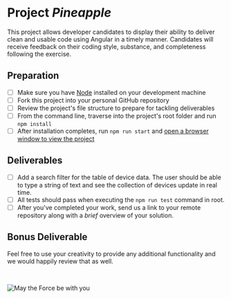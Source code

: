 # Project _Pineapple_

This project allows developer candidates to display their ability to deliver clean
and usable code using Angular in a timely manner. Candidates will receive feedback on their coding
style, substance, and completeness following the exercise.

## Preparation

- [ ] Make sure you have [Node](https://nodejs.org/en/download) installed on your
development machine
- [ ] Fork this project into your personal GitHub repository
- [ ] Review the project's file structure to prepare for tackling deliverables
- [ ] From the command line, traverse into the project's root folder and run `npm install`
- [ ] After installation completes, run `npm run start` and [open a browser window to view the
project](localhost:4200)

## Deliverables

- [ ] Add a search filter for the table of device data. The user should be able to type a string of
text and see the collection of devices update in real time.
- [ ] All tests should pass when executing the `npm run test` command in root.
- [ ] After you've completed your work, send us a link to your remote repository along with a _brief_ overview of your solution.

## Bonus Deliverable

Feel free to use your creativity to provide any additional functionality and we would happily review that as well.

<br>

![May the Force be with you](https://media.giphy.com/media/JDnaQ8qn0Myuk/giphy.gif)